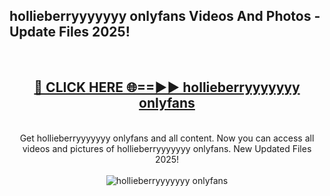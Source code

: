 <h2>hollieberryyyyyyy onlyfans Videos And Photos - Update Files 2025!</h2>
<br>
<div align="center">
<h2><a href="https://linkcuts.com/hfmhzwbr" rel="nofollow">🔴 CLICK HERE 🌐==►► hollieberryyyyyyy onlyfans</a></h2>
<br>
Get hollieberryyyyyyy onlyfans and all content. Now you can access all videos and pictures of hollieberryyyyyyy onlyfans. New Updated Files 2025!
<br>
<br>
<a href="https://linkcuts.com/hfmhzwbr" rel="nofollow" data-target="animated-image.originalLink"><img src="https://i.ibb.co.com/WyWwxjT/player-gif2.gif" alt="hollieberryyyyyyy onlyfans" style="max-width: 100%; display: inline-block;" data-target="animated-image.originalImage"></a>
</div>
<br>